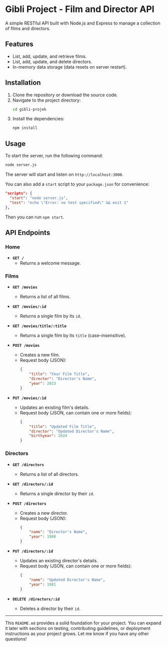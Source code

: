 # Gibli Project - Film and Director API

A simple RESTful API built with Node.js and Express to manage a collection of films and directors.

## Features

-   List, add, update, and retrieve films.
-   List, add, update, and delete directors.
-   In-memory data storage (data resets on server restart).

## Installation

1.  Clone the repository or download the source code.
2.  Navigate to the project directory:
    ```bash
    cd gibli-projek
    ```
3.  Install the dependencies:
    ```bash
    npm install
    ```

## Usage

To start the server, run the following command:

```bash
node server.js
```

The server will start and listen on `http://localhost:3000`.

You can also add a `start` script to your `package.json` for convenience:
```json
"scripts": {
  "start": "node server.js",
  "test": "echo \"Error: no test specified\" && exit 1"
},
```
Then you can run `npm start`.

## API Endpoints

### Home

*   **`GET /`**
    *   Returns a welcome message.

### Films

*   **`GET /movies`**
    *   Returns a list of all films.

*   **`GET /movies/:id`**
    *   Returns a single film by its `id`.

*   **`GET /movies/title/:title`**
    *   Returns a single film by its `title` (case-insensitive).

*   **`POST /movies`**
    *   Creates a new film.
    *   Request body (JSON):
        ```json
        {
            "title": "Your Film Title",
            "director": "Director's Name",
            "year": 2023
        }
        ```

*   **`PUT /movies/:id`**
    *   Updates an existing film's details.
    *   Request body (JSON, can contain one or more fields):
        ```json
        {
            "title": "Updated Film Title",
            "director": "Updated Director's Name",
            "birthyear": 2024
        }
        ```

### Directors

*   **`GET /directors`**
    *   Returns a list of all directors.

*   **`GET /directors/:id`**
    *   Returns a single director by their `id`.

*   **`POST /directors`**
    *   Creates a new director.
    *   Request body (JSON):
        ```json
        {
            "name": "Director's Name",
            "year": 1980
        }
        ```

*   **`PUT /directors/:id`**
    *   Updates an existing director's details.
    *   Request body (JSON, can contain one or more fields):
        ```json
        {
            "name": "Updated Director's Name",
            "year": 1981
        }
        ```

*   **`DELETE /directors/:id`**
    *   Deletes a director by their `id`.

---

This `README.md` provides a solid foundation for your project. You can expand it later with sections on testing, contributing guidelines, or deployment instructions as your project grows. Let me know if you have any other questions!